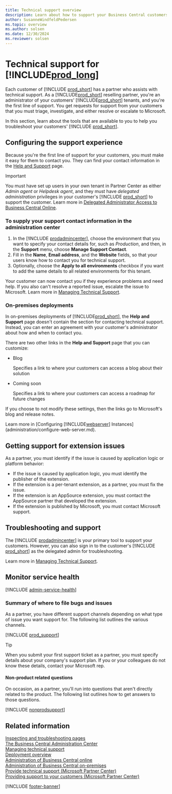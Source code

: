 ```yaml
---
title: Technical support overview
description: Learn about how to support your Business Central customers, online and on-premises, troubleshoot issues, and when to escalate problems to Microsoft.
author: SusanneWindfeldPedersen
ms.topic: overview
ms.author: solsen
ms.date: 12/30/2024
ms.reviewer: solsen
---
```


# Technical support for [!INCLUDE[prod_long](developer/includes/prod_long.md)]

Each customer of [!INCLUDE [prod_short](developer/includes/prod_short.md)] has a partner who assists with technical support. As a [!INCLUDE[prod_short](developer/includes/prod_short.md)] reselling partner, you're an administrator of your customers' [!INCLUDE[prod_short](developer/includes/prod_short.md)] tenants, and you're the first line of support. You get requests for support from your customers that you must triage, investigate, and either resolve or escalate to Microsoft.  

In this section, learn about the tools that are available to you to help you troubleshoot your customers' [!INCLUDE [prod_short](developer/includes/prod_short.md)].  

## Configuring the support experience

Because you're the first line of support for your customers, you must make it easy for them to contact you. They can find your contact information in the [Help and Support](/dynamics365/business-central/product-help-and-support?toc=/dynamics365/business-central/dev-itpro/toc.json) page.  

> [!IMPORTANT]
> You must have set up users in your own tenant in Partner Center as either *Admin agent* or *Helpdesk agent*, and they must have *delegated administration* privileges in your customer's [!INCLUDE [prod_short](developer/includes/prod_short.md)] to support the customer. Learn more in [Delegated Administrator Access to Business Central Online](administration/delegated-admin.md).

### To supply your support contact information in the administration center

1. In the [!INCLUDE [prodadmincenter](developer/includes/prodadmincenter.md)], choose the environment that you want to specify your contact details for, such as *Production*, and then, in the **Support** menu, choose **Manage Support Contact**.
2. Fill in the **Name**, **Email address**, and the **Website** fields, so that your users know how to contact you for technical support.
3. Optionally, choose the **Apply to all environments** checkbox if you want to add the same details to all related environments for this tenant.

Your customer can now contact you if they experience problems and need help. If you also can't resolve a reported issue, escalate the issue to Microsoft. Learn more in [Managing Technical Support](administration/manage-technical-support.md).  

### On-premises deployments

In on-premises deployments of [!INCLUDE[prod_short](developer/includes/prod_short.md)], the **Help and Support** page doesn't contain the section for contacting technical support. Instead, you can enter an agreement with your customer's administrator about how and when to contact you.  

There are two other links in the **Help and Support** page that you can customize:

- Blog

    Specifies a link to where your customers can access a blog about their solution  
- Coming soon

    Specifies a link to where your customers can access a roadmap for future changes

If you choose to not modify these settings, then the links go to Microsoft's blog and release notes.

Learn more in [Configuring [!INCLUDE[webserver](developer/includes/webserver.md)] Instances](administration/configure-web-server.md).


## Getting support for extension issues

As a partner, you must identify if the issue is caused by application logic or platform behavior:

- If the issue is caused by application logic, you must identify the publisher of the extension.
- If the extension is a per-tenant extension, as a partner, you must fix the issue.
- If the extension is an AppSource extension, you must contact the AppSource partner that developed the extension.
- If the extension is published by Microsoft, you must contact Microsoft support.

## Troubleshooting and support

The [!INCLUDE [prodadmincenter](developer/includes/prodadmincenter.md)] is your primary tool to support your customers. However, you can also sign in to the customer's [!INCLUDE [prod_short](developer/includes/prod_short.md)] as the delegated admin for troubleshooting.  

Learn more in [Managing Technical Support](administration/manage-technical-support.md).  

## Monitor service health

[!INCLUDE [admin-service-health](includes/admin-service-health.md)]

### Summary of where to file bugs and issues

As a partner, you have different support channels depending on what type of issue you want support for. The following list outlines the various channels.  

[!INCLUDE [prod_support](includes/prodsupport.md)]

> [!TIP]
> When you submit your first support ticket as a partner, you must specify details about your company's support plan. If you or your colleagues do not know these details, contact your Microsoft rep.

#### Non-product related questions

On occasion, as a partner, you'll run into questions that aren't directly related to the product. The following list outlines how to get answers to those questions.

[!INCLUDE [nonprodsupport](includes/nonprodsupport.md)]

## Related information

[Inspecting and troubleshooting pages](developer/devenv-inspecting-pages.md)  
[The Business Central Administration Center](administration/tenant-admin-center.md)  
[Managing technical support](administration/manage-technical-support.md)  
[Deployment overview](deployment/Deployment.md)  
[Administration of Business Central online](administration/tenant-administration.md)  
[Administration of Business Central on-premises](administration/Administration.md)  
[Provide technical support (Microsoft Partner Center)](/partner-center/provide-technical-support)  
[Providing support to your customers (Microsoft Partner Center)](/partner-center/customer-support)  
 
[!INCLUDE [footer-banner](includes/footer-banner.md)]